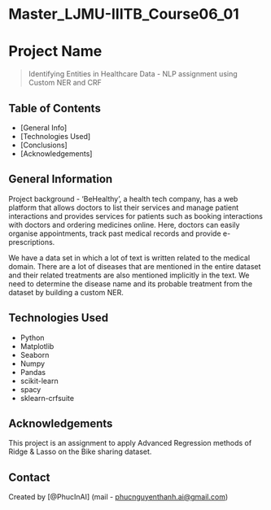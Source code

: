 # Master_LJMU-IIITB_Course06_01
# Project Name
> Identifying Entities in Healthcare Data - NLP assignment using Custom NER and CRF


## Table of Contents
* [General Info]
* [Technologies Used]
* [Conclusions]
* [Acknowledgements]

<!-- You can include any other section that is pertinent to your problem -->

## General Information
Project background - ‘BeHealthy’, a health tech company, has a web platform that allows doctors to list their services and manage patient interactions and provides services for patients such as booking interactions with doctors and ordering medicines online. Here, doctors can easily organise appointments, track past medical records and provide e-prescriptions.

We have a data set in which a lot of text is written related to the medical domain. There are a lot of diseases that are mentioned in the entire dataset and their related treatments are also mentioned implicitly in the text. We need to determine the disease name and its probable treatment from the dataset by building a custom NER.

<!-- You don't have to answer all the questions - just the ones relevant to your project. -->



<!-- You don't have to answer all the questions - just the ones relevant to your project. -->


## Technologies Used
- Python
- Matplotlib
- Seaborn
- Numpy
- Pandas
- scikit-learn
- spacy
- sklearn-crfsuite

<!-- As the libraries versions keep on changing, it is recommended to mention the version of library used in this project -->

## Acknowledgements
This project is an assignment to apply Advanced Regression methods of Ridge & Lasso on the Bike sharing dataset.

## Contact
Created by [@PhucInAI] (mail - phucnguyenthanh.ai@gmail.com) 


<!-- Optional -->
<!-- ## License -->
<!-- This project is open source and available under the [... License](). -->

<!-- You don't have to include all sections - just the one's relevant to your project -->